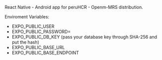 React Native - Android app for peruHCR - Openm-MRS distribution.

Enviroment Variables:

- EXPO_PUBLIC_USER
- EXPO_PUBLIC_PASSWORD=
- EXPO_PUBLIC_DB_KEY (pass your database key through SHA-256 and put the hash)
- EXPO_PUBLIC_BASE_URL
- EXPO_PUBLIC_BASE_ENDPOINT